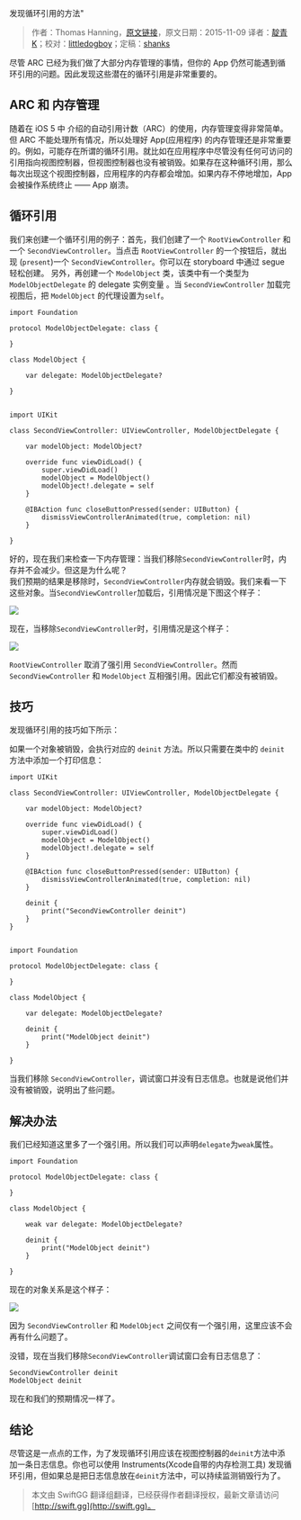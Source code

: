 发现循环引用的方法"

> 作者：Thomas Hanning，[原文链接](http://www.thomashanning.com/a-trick-to-discover-retain-cycles/)，原文日期：2015-11-09
> 译者：[靛青K](http://blog.dianqk.org/)；校对：[littledogboy](undefined)；定稿：[shanks](http://codebuild.me/)
  









尽管 ARC 已经为我们做了大部分内存管理的事情，但你的 App 仍然可能遇到循环引用的问题。因此发现这些潜在的循环引用是非常重要的。



## ARC 和 内存管理

随着在 iOS 5 中 介绍的自动引用计数（ARC）的使用，内存管理变得非常简单。但 ARC 不能处理所有情况，所以处理好 App(应用程序) 的内存管理还是非常重要的。例如，可能存在所谓的循环引用。就比如在应用程序中尽管没有任何可访问的引用指向视图控制器，但视图控制器也没有被销毁。如果存在这种循环引用，那么每次出现这个视图控制器，应用程序的内存都会增加。如果内存不停地增加，App 会被操作系统终止 —— App 崩溃。

## 循环引用

我们来创建一个循环引用的例子：首先，我们创建了一个 `RootViewController` 和一个 `SecondViewController`。当点击 `RootViewController` 的一个按钮后，就出现 (`present`)一个 `SecondViewController`。你可以在 storyboard 中通过 segue 轻松创建。 另外，再创建一个 `ModelObject` 类，该类中有一个类型为 `ModelObjectDelegate` 的 delegate 实例变量 。当 `SecondViewController` 加载完视图后，把 `ModelObject` 的代理设置为`self`。

    
    import Foundation
    
    protocol ModelObjectDelegate: class {
        
    }
    
    class ModelObject {
        
        var delegate: ModelObjectDelegate?
           
    }

    
    import UIKit
    
    class SecondViewController: UIViewController, ModelObjectDelegate {
        
        var modelObject: ModelObject?
        
        override func viewDidLoad() {
            super.viewDidLoad()
            modelObject = ModelObject()
            modelObject!.delegate = self
        }
            
        @IBAction func closeButtonPressed(sender: UIButton) {
            dismissViewControllerAnimated(true, completion: nil)
        }
        
    }

好的，现在我们来检查一下内存管理：当我们移除`SecondViewController`时，内存并不会减少。但这是为什么呢？  
我们预期的结果是移除时，`SecondViewController`内存就会销毁。我们来看一下这些对象。当`SecondViewController`加载后，引用情况是下图这个样子：

![](http://swift.gg/img/articles/a-trick-to-discover-retain-cycles/retainc1.jpg1457485815.2839491)

现在，当移除`SecondViewController`时，引用情况是这个样子：

![](http://swift.gg/img/articles/a-trick-to-discover-retain-cycles/retain2c.jpg1457485816.052251)

`RootViewController` 取消了强引用 `SecondViewController`。然而 `SecondViewController` 和 `ModelObject` 互相强引用。因此它们都没有被销毁。

## 技巧
发现循环引用的技巧如下所示：  

如果一个对象被销毁，会执行对应的 `deinit` 方法。所以只需要在类中的 `deinit` 方法中添加一个打印信息：

    
    import UIKit
    
    class SecondViewController: UIViewController, ModelObjectDelegate {
        
        var modelObject: ModelObject?
        
        override func viewDidLoad() {
            super.viewDidLoad()
            modelObject = ModelObject()
            modelObject!.delegate = self
        }
        
        @IBAction func closeButtonPressed(sender: UIButton) {
            dismissViewControllerAnimated(true, completion: nil)
        }
        
        deinit {
            print("SecondViewController deinit")
        }
    }

    
    import Foundation
    
    protocol ModelObjectDelegate: class {
        
    }
    
    class ModelObject {
        
        var delegate: ModelObjectDelegate?
        
        deinit {
            print("ModelObject deinit")
        }
        
    }

当我们移除 `SecondViewController`，调试窗口并没有日志信息。也就是说他们并没有被销毁，说明出了些问题。

## 解决办法

我们已经知道这里多了一个强引用。所以我们可以声明`delegate`为`weak`属性。

    
    import Foundation
    
    protocol ModelObjectDelegate: class {
        
    }
    
    class ModelObject {
        
        weak var delegate: ModelObjectDelegate?
        
        deinit {
            print("ModelObject deinit")
        }
        
    }

现在的对象关系是这个样子：

![](http://swift.gg/img/articles/a-trick-to-discover-retain-cycles/retainc3.jpg1457485816.738923)

因为 `SecondViewController` 和 `ModelObject` 之间仅有一个强引用，这里应该不会再有什么问题了。

没错，现在当我们移除`SecondViewController`调试窗口会有日志信息了：

    SecondViewController deinit
    ModelObject deinit

现在和我们的预期情况一样了。

## 结论

尽管这是一点点的工作，为了发现循环引用应该在视图控制器的`deinit`方法中添加一条日志信息。你也可以使用 Instruments(Xcode自带的内存检测工具) 发现循环引用，但如果总是把日志信息放在`deinit`方法中，可以持续监测销毁行为了。
> 本文由 SwiftGG 翻译组翻译，已经获得作者翻译授权，最新文章请访问 [http://swift.gg](http://swift.gg)。